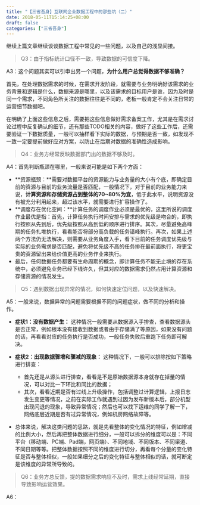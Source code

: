 ```yaml
---
title: "【三省吾身】互联网企业数据工程中的那些坑（二）"
date: 2018-05-11T15:14:25+08:00
draft: false
categories: ["三省吾身"]
---
```


​	继续上篇文章继续谈谈数据工程中常见的一些问题，以及自己的浅显间接。

> Q3：由于指标统计口径不一致，导致数据的可信度下降。

A3：这个问题其实可以引申出另一个问题，**为什么用户总觉得数据不够准确？**

​		首先，在处理数据需求的时候，在需求开发阶段，就需要与业务明确好该需求的业务背景和逻辑是什么，数据来源是哪里，以及该需求的目标用户是谁，因为及时是同一个需求，不同角色所关注的数据往往是不同的，老板一般肯定不会关注日常的运营细节数据吧。

​		在明确了上面这些信息之后，需要把这些信息做好需求备案工作，尤其是在需求讨论过程中反复确认的细节，还有那些TODO相关的内容，做好了这些工作后，还需要验证一下数据质量，一般可以抽样看下实际的数据，与预期是否一致，如发现不一致一定要提前做好应对方案，以防止在后期对数据的准确性造成影响。



> Q4：业务方经常反映数据部门出的数据不够及时。

A4：首先判断瓶颈在哪里，一般来说可能是如下两个方面：

- **资源瓶颈：**需要对数据平台的资源能力与业务量的大小有个底，即确定目前的资源与目前的业务流量是否匹配，一般情况下，对于目前的业务能力来说，**计算资源和存储资源占到整体的70~80%为宜**，低于此水平，说明资源没有被充分利用起来，超过该水平，就需要进行扩容操作了。
- **调度存在优化空间：**计算任务的调度作业必须是最优的，这里所说的调度作业最优是指：首先，计算任务执行时间安排与需求的优先级是吻合的，即执行按照从先到后，优先级按照从高到低的顺序进行排序。其次，尽量避免高峰期的任务扎堆执行，看看能否将部分高负载的任务错峰执行。再次，如果上述两个方法仍无法解决，则需要从业务角度入手，看下目前的任务调度优先级与实际的业务需求是否匹配，避免将优先级不高的任务排在最前面执行，将更宝贵的资源留出来给价值更高的业务作业来执行。
- 最后，任何数据任务都要有生命周期的概念，即计算任务不能无止境的存在系统中，必须避免业务已经下线许久，但其对应的数据需求仍然占用计算资源和存储资源的情况发生。



> Q5：遇到数据出现异常的情况，如何快速定位问题，以及快速解决。

A5：一般来说，数据异常的问题需要根据不同的问题症状，做不同的分析和操作。

- **症状1：没有数据产生：** 这种情况一般需要从数据源入手排查，查看数据源头是否正常，例如根本没有接收到数据或者由于存储满了等原因，如果没有问题的话，再看看对应的任务执行是否成功，一般任务失败后重跑下任务即可解决。

- **症状2：出现数据骤增和骤减的现象：** 这种情况下，一般可以排除按如下策略进行排查：

  - 首先还是从源头进行排查，看看是不是原始数据源本身就存在掉量的情况，可以对比一下环比和同比的数据；
  - 其次，看看近期是否有过线上升级操作，包括调整过计算逻辑，上报日志发生变更等情况，之前在实际工作就遇到过因为发布新版本后，部分机型出现闪退的现象，导致异常情况；然后也可以找下运维的同学了解一下，网络底层近期是否有过异常情况，例如机房网络故障等。

- 总体来说，解决这类问题的思路，就是先看整体的变化情况的特征，例如增减的比例大小，然后再把整体数据进行细分，一般可以拆分的维度可以是：不同平台（移动端、PC端、Pad端，网页端）、不同地域、不同版本、不同渠道、不同日期等等。把整体数据按照不同的维度进行切分，再看每个分量的变化特征是否与整体相似，一般如果细分之后的变化特征与整体相似的话，就可断定是该维度的异常所导致的。

  

> Q6：业务方总反馈，提的数据需求响应不及时，需求上线经常延期，直接导致影响运营效果。

A6：